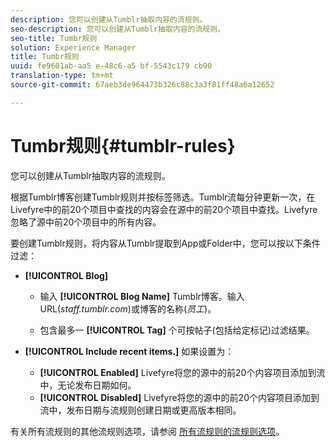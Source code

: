 ```yaml
---
description: 您可以创建从Tumblr抽取内容的流规则。
seo-description: 您可以创建从Tumblr抽取内容的流规则。
seo-title: Tumbr规则
solution: Experience Manager
title: Tumbr规则
uuid: fe9601ab-aa5 e-48c6-a5 bf-5543c179 cb90
translation-type: tm+mt
source-git-commit: 67aeb3de964473b326c88c3a3f81ff48a6a12652

---
```



# Tumbr规则{#tumblr-rules}

您可以创建从Tumblr抽取内容的流规则。

根据Tumblr博客创建Tumblr规则并按标签筛选。Tumblr流每分钟更新一次，在Livefyre中的前20个项目中查找的内容会在源中的前20个项目中查找。Livefyre忽略了源中前20个项目中的所有内容。

要创建Tumblr规则，将内容从Tumblr提取到App或Folder中，您可以按以下条件过滤：

* **[!UICONTROL Blog]**

   * 输入 **[!UICONTROL Blog Name]** Tumblr博客。输入URL(*staff.tumblr.com*)或博客的名称(*员工*)。

   * 包含最多一 **[!UICONTROL Tag]** 个可按帖子(包括给定标记)过滤结果。

* **[!UICONTROL Include recent items.]** 如果设置为：

   * **[!UICONTROL Enabled]** Livefyre将您的源中的前20个内容项目添加到流中，无论发布日期如何。
   * **[!UICONTROL Disabled]** Livefyre将您的源中的前20个内容项目添加到流中，发布日期与流规则创建日期或更高版本相同。

有关所有流规则的其他流规则选项，请参阅 [所有流规则的流规则选项](../c-streams/c-stream-rule-options-for-all-stream-rules.md#c_stream_rule_options_for_all_stream_rules)。
